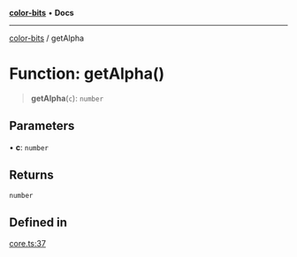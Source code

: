 [**color-bits**](../README.md) • **Docs**

***

[color-bits](../README.md) / getAlpha

# Function: getAlpha()

> **getAlpha**(`c`): `number`

## Parameters

• **c**: `number`

## Returns

`number`

## Defined in

[core.ts:37](https://github.com/romgrk/color-bits/blob/b365b323832db5ef849692fab31824cf62056780/src/core.ts#L37)
